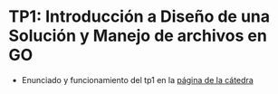 # TP1: Introducción a Diseño de una Solución y Manejo de archivos en GO
- Enunciado y funcionamiento del tp1 en la [página de la cátedra](https://algoritmos-rw.github.io/algo2/tps/2022_2/tp1/)
